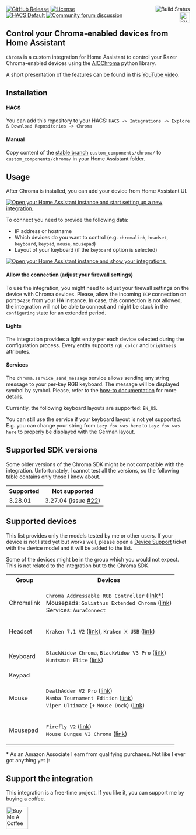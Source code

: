 [![GitHub Release](https://img.shields.io/github/release/Vaskivskyi/ha-chroma.svg?style=for-the-badge&color=blue)](https://github.com/Vaskivskyi/ha-chroma/releases) [![License](https://img.shields.io/github/license/Vaskivskyi/ha-chroma.svg?style=for-the-badge&color=yellow)](LICENSE)<a href="https://github.com/Vaskivskyi/ha-chroma/actions/workflows/build.yaml"><img src="https://img.shields.io/github/workflow/status/Vaskivskyi/ha-chroma/Build?style=for-the-badge" alt="Build Status" align="right" /></a><br/>
[![HACS Default](https://img.shields.io/badge/HACS-default-blue.svg?style=for-the-badge)](https://hacs.xyz) [![Community forum discussion](https://img.shields.io/badge/COMMUNITY-FORUM-success?style=for-the-badge&color=yellow)](https://community.home-assistant.io/t/custom-component-chroma-integration-control-your-rgb/464511)<a href="https://www.buymeacoffee.com/vaskivskyi" target="_blank"><img src="https://cdn.buymeacoffee.com/buttons/v2/default-blue.png" alt="Buy Me A Coffee" style="height: 28px !important;" align="right" /></a>

## Control your Chroma-enabled devices from Home Assistant

`Chroma` is a custom integration for Home Assistant to control your Razer Chroma-enabled devices using the [AIOChroma](https://github.com/Vaskivskyi/aiochroma) python library.

A short presentation of the features can be found in this [YouTube video](https://www.youtube.com/watch?v=ytdS9JUWSb4).

## Installation

#### HACS

You can add this repository to your HACS:
`HACS -> Integrations -> Explore & Download Repositories -> Chroma`

#### Manual

Copy content of the [stable branch](https://github.com/Vaskivskyi/ha-chroma/tree/stable) `custom_components/chroma/` to `custom_components/chroma/` in your Home Assistant folder.

## Usage

After Chroma is installed, you can add your device from Home Assistant UI.

[![Open your Home Assistant instance and start setting up a new integration.](https://my.home-assistant.io/badges/config_flow_start.svg)](https://my.home-assistant.io/redirect/config_flow_start/?domain=chroma)

To connect you need to provide the following data:
- IP address or hostname
- Which devices do you want to control (e.g. `chromalink`, `headset`, `keyboard`, `keypad`, `mouse`, `mousepad`)
- Layout of your keyboard (if the `keyboard` option is selected)

[![Open your Home Assistant instance and show your integrations.](https://my.home-assistant.io/badges/integrations.svg)](https://my.home-assistant.io/redirect/integrations/)

#### Allow the connection (adjust your firewall settings)

To use the integration, you might need to adjust your firewall settings on the device with Chroma devices. Please, allow the incoming `TCP` connection on port `54236` from your HA instance. In case, this connection is not allowed, the integration will not be able to connect and might be stuck in the `configuring` state for an extended period.

#### Lights

The integration provides a light entity per each device selected during the configuration process. Every entity supports `rgb_color` and `brightness` attributes.

#### Services

The `chroma.service_send_message` service allows sending any string message to your per-key RGB keyboard. The message will be displayed symbol by symbol. Please, refer to the [how-to documentation](https://github.com/Vaskivskyi/ha-chroma/blob/main/docs/how-to.md) for more details.

Currently, the following keyboard layouts are supported: `EN_US`.

You can still use the service if your keyboard layout is not yet supported. E.g. you can change your string from `Lazy fox was here` to `Layz fox was here` to properly be displayed with the German layout.

## Supported SDK versions

Some older versions of the Chroma SDK might be not compatible with the integration. Unfortunately, I cannot test all the versions, so the following table contains only those I know about.

<table>
<tr><th>Supported</th><th>Not supported</th></tr>
<tr><td>3.28.01</td><td>3.27.04 (issue <a href="https://github.com/Vaskivskyi/ha-chroma/issues/22">#22</a>)</td></tr>
</table>

## Supported devices

This list provides only the models tested by me or other users. If your device is not listed yet but works well, please open a [Device Support](https://github.com/Vaskivskyi/ha-chroma/issues/new/choose) ticket with the device model and it will be added to the list.

Some of the devices might be in the group which you would not expect. This is not related to the integration but to the Chroma SDK.

<table>

<tr><th>Group</th><th>Devices</th></tr>

<tr><td>Chromalink</td><td>

`Chroma Addressable RGB Controller` ([link*](https://amzn.to/3T0E4UG))<br />
Mousepads: `Goliathus Extended Chroma` ([link](https://amzn.to/3VsDsZU))<br/>
Services: `AuraConnect`

</td></tr>

<tr><td>Headset</td><td>

`Kraken 7.1 V2` ([link](https://amzn.to/3VsN1rt)), `Kraken X USB` ([link](https://amzn.to/3rWZshC))

</td></tr>

<tr><td>Keyboard</td><td>

`BlackWidow Chroma`, `BlackWidow V3 Pro` ([link](https://amzn.to/3CUAy8X))<br/>
`Huntsman Elite` ([link](https://amzn.to/3rQ36tJ))

</td></tr>

<tr><td>Keypad</td><td>


</td></tr>

<tr><td>Mouse</td><td>

`DeathAdder V2 Pro` ([link](https://amzn.to/3VrDAsg))<br/>
`Mamba Tournament Edition` ([link](https://amzn.to/3RZBqgP))<br/>
`Viper Ultimate` (+ `Mouse Dock`) ([link](https://amzn.to/3RXXt7w))

</td></tr>

<tr><td>Mousepad</td><td>

`Firefly V2` ([link](https://amzn.to/3S01V5w))<br />
`Mouse Bungee V3 Chroma` ([link](https://amzn.to/3MAproL))

</td></tr>

</table>
* As an Amazon Associate I earn from qualifying purchases. Not like I ever got anything yet (:

## Support the integration

This integration is a free-time project. If you like it, you can support me by buying a coffee.

<a href="https://www.buymeacoffee.com/vaskivskyi" target="_blank"><img src="https://cdn.buymeacoffee.com/buttons/v2/default-blue.png" alt="Buy Me A Coffee" style="height: 60px !important;"></a>
